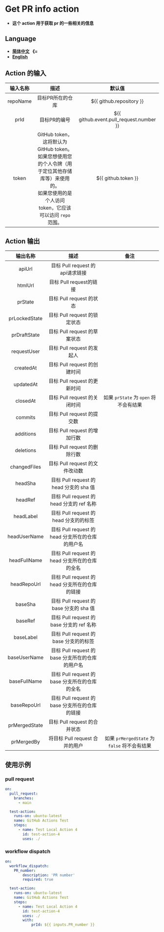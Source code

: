 # Get PR info action
- **这个 action 用于获取 pr 的一些相关的信息**

## **Language**
- **[简体中文](./README.md)  《=**
- **[English](./README-EN.md)**

## **Action 的输入**

|输入名称|描述|默认值|
|:-:|:-:|:-:|
|repoName|目标PR所在的仓库|${{ github.repository }}|
|prId|目标PR的编号|${{ github.event.pull_request.number }}|
|token|GitHub token，这将默认为 GitHub token。如果您想使用您的个人令牌（用于定位其他存储库等）来使用的。<br>如果您使用的是个人访问 token，它应该可以访问 `repo` 范围。|${{ github.token }}|

## **Action 输出**

|输出名称|描述|备注|
|:-:|:-:|:-:|
|apiUrl|目标 Pull request 的api请求链接||
|htmlUrl|目标 Pull request的链接||
|prState|目标 Pull request 的状态||
|prLockedState|目标 Pull request 的锁定状态||
|prDraftState|目标 Pull request 的草案状态||
|requestUser|目标 Pull request 的发起人||
|createdAt|目标 Pull request 的创建时间||
|updatedAt|目标 Pull request 的更新时间||
|closedAt|目标 Pull request 的关闭时间|如果 `prState` 为 `open` 将不会有结果|
|commits|目标 Pull request 的提交数||
|additions|目标 Pull request 的增加行数||
|deletions|目标 Pull request 的删除行数||
|changedFiles|目标 Pull request 的文件改动数||
|headSha|目标 Pull request 的 head 分支的 sha 值||
|headRef|目标 Pull request 的 head 分支的 ref 名称||
|headLabel|目标 Pull request 的 head 分支的的标签||
|headUserName|目标 Pull request 的 head 分支所在的仓库的用户名||
|headFullName|目标 Pull request 的 head 分支所在的仓库的全名||
|headRepoUrl|目标 Pull request 的 head 分支所在的仓库的链接||
|baseSha|目标 Pull request 的 base 分支的 sha 值||
|baseRef|目标 Pull request 的 base 分支的 ref 名称||
|baseLabel|目标 Pull request 的 base 分支的的标签||
|baseUserName|目标 Pull request 的 base 分支所在的仓库的用户名||
|baseFullName|目标 Pull request 的 base 分支所在的仓库的全名||
|baseRepoUrl|目标 Pull request 的 base 分支所在的仓库的链接||
|prMergedState|目标 Pull request 的合并状态||
|prMergedBy|将目标 Pull request 合并的用户|如果 `prMergedState` 为 `false` 将不会有结果|

## **使用示例**

### **pull request**
```yml
on:
  pull_request:
    branches:
      - main

  test-action:
    runs-on: ubuntu-latest
    name: GitHub Actions Test
    steps:
      - name: Test Local Action 4 
        id: test-action-4
        uses: ./
```

### **workflow dispatch**

```yml
on:
  workflow_dispatch:
    PR_number:
        description: 'PR number'
        required: true

  test-action:
    runs-on: ubuntu-latest
    name: GitHub Actions Test
    steps:
      - name: Test Local Action 4 
        id: test-action-4
        uses: ./
        with:
            prId: ${{ inputs.PR_number }}
```